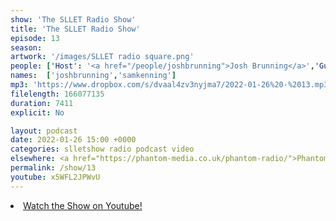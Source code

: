 ```yaml
---
show: 'The SLLET Radio Show'
title: 'The SLLET Radio Show'
episode: 13
season: 
artwork: '/images/SLLET radio square.png'
people: ['Host': '<a href="/people/joshbrunning">Josh Brunning</a>','Guests': '<a href="/people/samkenning">Sam Kenning</a>']
names:  ['joshbrunning','samkenning']
mp3: 'https://www.dropbox.com/s/dvaal4zv3nyjma7/2022-01-26%20-%2013.mp3?raw=1'
filelength: 166077135
duration: 7411
explicit: No

layout: podcast
date: 2022-01-26 15:00 +0000
categories: slletshow radio podcast video
elsewhere: <a href="https://phantom-media.co.uk/phantom-radio/">Phantom Media</a>
permalink: /show/13
youtube: x5WFL2JPWvU
---
```


<li><a href="https://youtu.be/x5WFL2JPWvU">Watch the Show on Youtube!</a></li>
